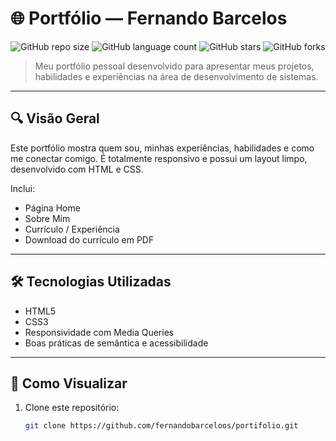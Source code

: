 # 🌐 Portfólio — Fernando Barcelos

![GitHub repo size](https://img.shields.io/github/repo-size/fernandobarceloos/portifolio?color=blue)
![GitHub language count](https://img.shields.io/github/languages/count/fernandobarceloos/portifolio?color=blue)
![GitHub stars](https://img.shields.io/github/stars/fernandobarceloos/portifolio?style=social)
![GitHub forks](https://img.shields.io/github/forks/fernandobarceloos/portifolio?style=social)

> Meu portfólio pessoal desenvolvido para apresentar meus projetos, habilidades e experiências na área de desenvolvimento de sistemas.

---

## 🔍 Visão Geral

Este portfólio mostra quem sou, minhas experiências, habilidades e como me conectar comigo. É totalmente responsivo e possui um layout limpo, desenvolvido com HTML e CSS.  

Inclui:

- Página Home  
- Sobre Mim  
- Currículo / Experiência  
- Download do currículo em PDF  

---

## 🛠️ Tecnologias Utilizadas

- HTML5  
- CSS3  
- Responsividade com Media Queries  
- Boas práticas de semântica e acessibilidade  

---

## 🚀 Como Visualizar

1. Clone este repositório:  
   ```bash
   git clone https://github.com/fernandobarceloos/portifolio.git
